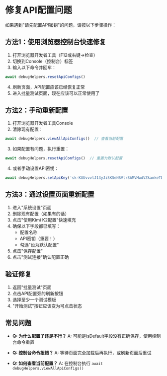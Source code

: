 # 修复API配置问题

如果遇到"请先配置API密钥"的问题，请按以下步骤操作：

## 方法1：使用浏览器控制台快速修复

1. 打开浏览器开发者工具（F12或右键->检查）
2. 切换到Console（控制台）标签
3. 输入以下命令并回车：
```javascript
await debugHelpers.resetApiConfigs()
```

4. 刷新页面，API配置应该已经恢复正常
5. 进入批量测试页面，现在应该可以正常使用了

## 方法2：手动重新配置

1. 打开浏览器开发者工具Console
2. 清除现有配置：
```javascript
await debugHelpers.viewAllApiConfigs()  // 查看当前配置
```

3. 如果配置有问题，执行重置：
```javascript
await debugHelpers.resetApiConfigs()  // 重置为默认配置
```

4. 或者手动设置API密钥：
```javascript
await debugHelpers.setApiKey('sk-KUUvvvlJ13yJiSKSeNSVtrSAMVMwdVZkamkeTDnDQceFiojq')
```

## 方法3：通过设置页面重新配置

1. 进入"系统设置"页面
2. 删除现有配置（如果有的话）
3. 点击"使用Kimi K2配置"快速填充
4. 确保以下字段都已填写：
   - 配置名称
   - API密钥（重要！）
   - 勾选"设为默认配置"
5. 点击"保存配置"
6. 点击"测试连接"确认配置正确

## 验证修复

1. 返回"批量测试"页面
2. 点击API配置旁的刷新按钮
3. 选择至少一个测试模板
4. "开始测试"按钮应该变为可点击状态

## 常见问题

- **Q: 为什么配置了还是不行？**
  A: 可能是isDefault字段没有正确保存，使用控制台命令重置

- **Q: 控制台命令报错？**
  A: 等待页面完全加载后再执行，或刷新页面后重试

- **Q: 如何查看当前配置？**
  A: 在控制台执行 `await debugHelpers.viewAllApiConfigs()`